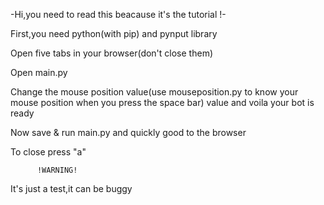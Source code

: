 -Hi,you need to read this beacause it's the tutorial !-

First,you need python(with pip) and pynput library

Open five tabs in your browser(don't close them)

Open main.py
 
Change the mouse position value(use mouseposition.py to know your mouse position when you press the space bar) value and voila your bot is ready

Now save & run main.py and quickly good to the browser

To close press "a"

          !WARNING!
It's just a test,it can be buggy
